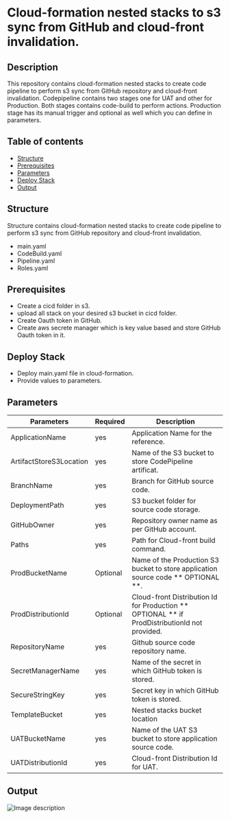 # Cloud-formation nested stacks to s3 sync from GitHub and cloud-front invalidation.
## Description
This repository contains cloud-formation nested stacks to create code pipeline to perform s3 sync from GitHub repository and cloud-front invalidation. Codepipeline contains two stages one for UAT and other for Production. Both stages contains code-build to perform actions. Production stage has its manual trigger and optional as well which you can define in parameters.
## Table of contents
-   [Structure](https://github.com/sikandarqaisar/codepipeline-s3sync-cloudfront-Invalidation-nestedStack#structure)
-   [Prerequisites](https://github.com/sikandarqaisar/codepipeline-s3sync-cloudfront-Invalidation-nestedStack#Prerequisites)
-   [Parameters](https://github.com/sikandarqaisar/codepipeline-s3sync-cloudfront-Invalidation-nestedStack#Parameters)
- [Deploy Stack](https://github.com/sikandarqaisar/codepipeline-s3sync-cloudfront-Invalidation-nestedStack#Deploy-Stack)
-   [Output](https://github.com/sikandarqaisar/codepipeline-s3sync-cloudfront-Invalidation-nestedStack#Output)




## [](https://github.com/sikandarqaisar/codepipeline-s3sync-cloudfront-Invalidation-nestedStack#structure)Structure

Structure contains cloud-formation nested stacks to create code pipeline to perform s3 sync from GitHub repository and cloud-front invalidation.

- main.yaml
- CodeBuild.yaml
- Pipeline.yaml
- Roles.yaml
      
## [](https://github.com/sikandarqaisar/codepipeline-s3sync-cloudfront-Invalidation-nestedStack#prerequisites)Prerequisites
- Create a cicd folder in s3.
- upload all stack on your desired s3 bucket in cicd folder. 
- Create Oauth token in GitHub.
- Create aws secrete manager which is key value based and store GitHub Oauth token in it.


## [](https://github.com/sikandarqaisar/codepipeline-s3sync-cloudfront-Invalidation-nestedStack#Deploy-Stack)Deploy Stack
- Deploy main.yaml file in cloud-formation.
-  Provide values to parameters.

## [](https://github.com/sikandarqaisar/codepipeline-s3sync-cloudfront-Invalidation-nestedStack#Parameters)Parameters



| Parameters | Required | Description |
| --- | --- | --- |
| ApplicationName 			|yes| Application Name for the reference. |
| ArtifactStoreS3Location 	|yes| Name of the S3 bucket to store CodePipeline artificat. |
| BranchName 				|yes| Branch for GitHub source code. |
| DeploymentPath 			|yes | S3 bucket folder for source code storage. |
| GitHubOwner 				|yes | Repository owner name as per GitHub account. |
| Paths 					|yes | Path for Cloud-front build command. |
| ProdBucketName 			|Optional | Name of the Production S3 bucket to store application source code ** OPTIONAL **. |
| ProdDistributionId 		|Optional | Cloud-front Distribution Id for Production ** OPTIONAL ** if ProdDistributionId not provided.  |
| RepositoryName 			|yes | Github source code repository name. |
| SecretManagerName 		|yes | Name of the secret in which GitHub token is stored. |
| SecureStringKey			|yes | Secret key in which GitHub token is stored. |
| TemplateBucket 			|yes | Nested stacks bucket location |
| UATBucketName 			|yes | Name of the UAT S3 bucket to store application source code. |
| UATDistributionId 		|yes | Cloud-front Distribution Id for UAT. |


## [](https://github.com/serverless/examples/tree/master/aws-python-rest-api-with-dynamodb#Output)Output

![Image description](https://github.com/sikandarqaisar/codepipeline-s3sync-cloudfront-Invalidation-nestedStack/blob/master/output.png)

